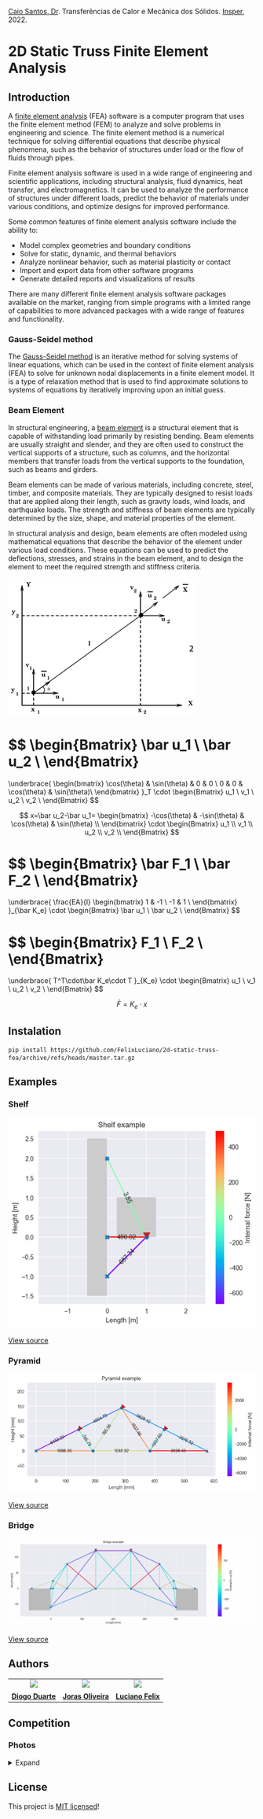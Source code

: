 [Caio Santos, Dr](http://lattes.cnpq.br/8164040695755574). Transferências de Calor e Mecânica dos Sólidos. [Insper](https://github.com/Insper), 2022.

# 2D Static Truss Finite Element Analysis


## Introduction

A [finite element analysis](https://en.wikipedia.org/wiki/Finite_element_method) (FEA) software is a computer program that uses the finite element method (FEM) to analyze and solve problems in engineering and science. The finite element method is a numerical technique for solving differential equations that describe physical phenomena, such as the behavior of structures under load or the flow of fluids through pipes.

Finite element analysis software is used in a wide range of engineering and scientific applications, including structural analysis, fluid dynamics, heat transfer, and electromagnetics. It can be used to analyze the performance of structures under different loads, predict the behavior of materials under various conditions, and optimize designs for improved performance.

Some common features of finite element analysis software include the ability to:
- Model complex geometries and boundary conditions
- Solve for static, dynamic, and thermal behaviors
- Analyze nonlinear behavior, such as material plasticity or contact
- Import and export data from other software programs
- Generate detailed reports and visualizations of results

There are many different finite element analysis software packages available on the market, ranging from simple programs with a limited range of capabilities to more advanced packages with a wide range of features and functionality.

### Gauss-Seidel method

The [Gauss-Seidel method](https://en.wikipedia.org/wiki/Gauss%E2%80%93Seidel_method) is an iterative method for solving systems of linear equations, which can be used in the context of finite element analysis (FEA) to solve for unknown nodal displacements in a finite element model. It is a type of relaxation method that is used to find approximate solutions to systems of equations by iteratively improving upon an initial guess.


### Beam Element

In structural engineering, a [beam element](https://en.wikipedia.org/wiki/Beam_(structure)) is a structural element that is capable of withstanding load primarily by resisting bending. Beam elements are usually straight and slender, and they are often used to construct the vertical supports of a structure, such as columns, and the horizontal members that transfer loads from the vertical supports to the foundation, such as beams and girders.

Beam elements can be made of various materials, including concrete, steel, timber, and composite materials. They are typically designed to resist loads that are applied along their length, such as gravity loads, wind loads, and earthquake loads. The strength and stiffness of beam elements are typically determined by the size, shape, and material properties of the element.

In structural analysis and design, beam elements are often modeled using mathematical equations that describe the behavior of the element under various load conditions. These equations can be used to predict the deflections, stresses, and strains in the beam element, and to design the element to meet the required strength and stiffness criteria.

![Beam element displacement](assets/image/beam-element.png)

$$
\begin{Bmatrix} 
    \bar u_1 \\
    \bar u_2 \\
\end{Bmatrix}
=
\underbrace{
    \begin{bmatrix} 
        \cos(\theta) & \sin(\theta) & 0 & 0 \\
        0 & 0 & \cos(\theta) & \sin(\theta)\\
    \end{bmatrix}
}_T
\cdot
\begin{Bmatrix} 
    u_1 \\
    v_1 \\
    u_2 \\
    v_2 \\
\end{Bmatrix}
$$

$$
x=\bar u_2-\bar u_1=
\begin{bmatrix} 
    -\cos(\theta) & -\sin(\theta) & \cos(\theta) & \sin(\theta) \\
\end{bmatrix}
\cdot
\begin{Bmatrix} 
    u_1 \\
    v_1 \\
    u_2 \\
    v_2 \\
\end{Bmatrix}
$$

$$
\begin{Bmatrix} 
    \bar F_1 \\
    \bar F_2 \\
\end{Bmatrix}
=
\underbrace{
    \frac{EA}{l}
    \begin{bmatrix} 
        1 & -1 \\
        -1 & 1 \\
    \end{bmatrix}
}_{\bar K_e}
\cdot
\begin{Bmatrix} 
    \bar u_1 \\
    \bar u_2 \\
\end{Bmatrix}
$$

$$
\begin{Bmatrix} 
    F_1 \\
    F_2 \\
\end{Bmatrix}
=
\underbrace{
    T^T\cdot\bar K_e\cdot T
}_{K_e}
\cdot
\begin{Bmatrix} 
    u_1 \\
    v_1 \\
    u_2 \\
    v_2 \\
\end{Bmatrix}
$$

$$
\bar F=K_e\cdot x
$$

## Instalation
```
pip install https://github.com/FelixLuciano/2d-static-truss-fea/archive/refs/heads/master.tar.gz
```


## Examples

### Shelf

![Shelf example](examples/shelf/output.png)

[View source](examples/shelf/source.py)

### Pyramid

![Pyramid example](examples/pyramid/output.png)

[View source](examples/pyramid/source.py)

### Bridge

![Bridge example](examples/bridge/output.gif)

[View source](examples/bridge/source.py)


## Authors

<table width="100%">
    <tr>
        <td align="center">
            <a href="https://github.com/DiogoDuarteInsper"><img src="https://avatars.githubusercontent.com/u/62605906?v=4" style="width: 50%;" /></a>
        </td>
        <td align="center">
            <a href="https://github.com/JorasOliveira"><img src="https://avatars.githubusercontent.com/u/43121361?v=4" style="width: 50%;" /><br /></a>
        </td>
        <td align="center">
            <a href="https://github.com/FelixLuciano"><img src="https://avatars.githubusercontent.com/u/22255332?v=4" style="width: 50%;" /><br /></a>
        </td>
    </tr>
    <tr>
        <td align="center">
            <a href="https://github.com/DiogoDuarteInsper"><strong>Diogo Duarte</strong></a>
        </td>
        <td align="center">
            <a href="https://github.com/JorasOliveira"><strong>Joras Oliveira</strong></a>
        </td>
        <td align="center">
            <a href="https://github.com/FelixLuciano"><strong>Luciano Felix</strong></a>
        </td>
    </tr>
</table>


## Competition

### Photos
<details>
<summary>Expand</summary>
<img src="assets/image/20221103_193053.jpg" alt="Photo">
<img src="assets/image/20221103_193049.jpg" alt="Photo">
</details>

## License
This project is [MIT licensed](LICENSE)!
